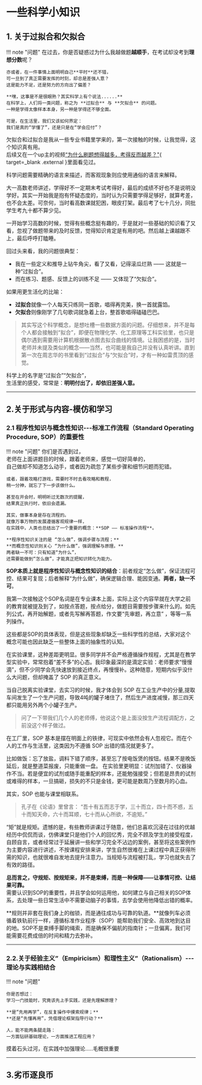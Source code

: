 # 一些科学小知识
## 1. 关于过拟合和欠拟合
!!! note "问题"
    在过去，你是否疑惑过为什么我越做题**越顺手**，在考试却没考到**理想分数**呢？
   
    亦或者，在一件事情上面明明自己**平时**还不错，  
    可一旦到了真正需要发挥的时刻，却总是差强人意？  
    这是能力不足，还是努力的方向出了偏差？  

    **嘿，这事是不是很眼熟？其实科学上有个说法......**  
    在科学上，人们将一类问题，称之为 **过拟合** 与 **欠拟合** 的问题。  
    一种是学得太像样本本身，另一种是学得还不够全面。

    可是，在生活里，我们又该如何界定：  
    我们是真的“学懂了”，还是只是在“学会应付”？ 

欠拟合和过拟合是我从一些专业书籍里学来的，第一次接触的时候，让我觉得，这个知识真有用。  
后续又在一个up主的视频[“为什么刷题想得越多，考得反而越差？"](https://www.bilibili.com/video/BV1D362YpEGL/?spm_id_from=333.1387.list.card_archive.click&vd_source=ff3b9980e34db4253b694278b0a5ad7b){ target=_blank .external }里面看见过。

科学问题需要精确的语言来描述，而客观现象则应使用通俗的语言来解释。

大一高数老师讲述，学得好不一定期末考试考得好，最后的成绩不好也不是说明没学好。其实一开始我是抱有怀疑态度的，当时认为只需要学得足够好，就算考差，也不会太差。可奈何，当时看高数课就犯困，眼皮打架。最后考了七十几分，同批学生考九十都不算少见。

一开始学习高数的时候，觉得有些概念挺有趣的，于是就对一些基础的知识看了又看，忽视了做题带来的及时反馈，觉得知识肯定是有用的吧。然后越上课越跟不上，最后呼呼打瞌睡。

回过头来看，我的问题很典型： 

* 我在一些定义和推导上钻牛角尖，看了又看，记得滚瓜烂熟 —— 这就是一种“过拟合”。  
* 而在练习、题感、反馈上的训练不足 —— 又体现了“欠拟合”。  

如果用更生活化的比喻：  

- **过拟合**就像一个人每天只练同一首歌，唱得再完美，换一首就露馅。  
- **欠拟合**则像刚学了几句歌词就急着上台，整首歌唱得磕磕巴巴。 

>其实写这个科学概念，是想吐槽一些数据方面的问题。仔细想来，并不是每个人都会接触到“拟合”，即便在物理化学、化工原理等工科实验里，也只是偶尔遇到需要用计算机根据散点图去拟合曲线的情境。让我困惑的是，当时老师并未提及类似的概念——当然，也可能是我自己并没有认真听讲。直到第一次在周志华的书里看到“过拟合”与“欠拟合”时，才有一种如雷贯顶的感觉。

科学上的名字是“过拟合”“欠拟合”，  
生活里的感受，常常是：**明明付出了，却依旧差强人意。**  

---

## 2.关于形式与内容-模仿和学习
### 2.1 程序性知识与概念性知识---标准工作流程（Standard Operating Procedure, SOP）的重要性
!!! note "问题"
    你们是否遇到过，  
    老师在上面讲题目的时候，跟着老师来，感觉一切好简单的，  
    自己做却不知道怎么动手，或者因为疏忽了某些步骤和细节问题而犯错。

    或者，跟着攻略打游戏，需要时不时去看攻略和教程，  
    稍一分神，就忘了下一步该做什么。  

    甚至在开会时，明明听过无数次的提醒，  
    结果真正执行时，依旧会遗漏。  

    其实，做事本身是存在流程的。  
    就像万事万物的发展遵循客观规律一样，  
    在实践中，人类也总结出了一个重要的概念：**SOP —— 标准操作流程**。 

    **程序性知识关注的是 “怎么做”，强调步骤与流程；**  
    **而概念性知识则关心 “为什么做”，强调理解与原理。**  
    两者缺一不可：只有知道“为什么”，   
    还需要能做到“怎么做”，才能真正把知识转化为能力。

**SOP本质上就是程序性知识与概念性知识的结合**：前者规定“怎么做”，保证流程可控、结果可复现；后者解释“为什么做”，确保逻辑合理、能因变通。**两者，缺一不可**。

我第一次接触这个SOP名词是在专业课本上面，实际上这个内容早就在大学之前的教育就被提及到了，如按点答题，按点给分，做题目需要按步骤来什么的。如先列公式，再开始解题，或者先写解再答题，作文要“先审题，再立意” ，等等一系列操作。

这些都是SOP的具体表现，但是这些现象却缺乏一些科学性的总结，大家对这个概念可能也因此缺乏一些整体上面的抽象性的认知。

在实验课里，这种差距更明显。很多同学并不会严格遵循操作规程，尤其是在教学型实验中，常常抱着“差不多”的心态。我印象最深的是滴定实验：老师要求“慢慢滴”，但不少同学会先快速放到接近终点，再慢慢补。这种随意，短期内似乎没什么大问题，但却掩盖了 SOP 的真正意义。  

当自己脱离实验课堂，去实习的时候，我才体会到 SOP 在工业生产中的分量,提取车间发生了一个生产问题，导致4吨的罐子堵住了，然后生产进度减慢，那三四天都只能用另外两个小罐子生产。

>问了一下带我们几个人的老师傅，他说这个是上面没按生产流程调配方，之前没这个样子做过。

在工厂里，SOP 基本是摆在明面上的铁律，可现实中依然会有人忽视它。而在个人的工作与生活里，这类因为不遵循 SOP 出错的情况就更多了。

比如做饭：忘了放盐，调料下错了顺序，甚至忘了按电饭煲的按钮。结果不是晚饭延后，就是整道菜报废，只能重做一盘。
在实验里更明显：试剂加错了、仪器操作不当。若是便宜的试剂或随手能重配的样本，还能勉强接受；但若是昂贵的试剂或难得的样本，一旦搞砸，损失的不只是金钱，更可能是数周乃至数月的心血。

其实，SOP 也能与课堂相联系。

>孔子在《论语》里曾言：
>“吾十有五而志于学，三十而立，四十而不惑，五十而知天命，六十而耳顺，七十而从心所欲，不逾矩。”

“矩”就是规矩。遗憾的是，有些教师讲课过于随意，他们总喜欢沉浸在过往的优越经历中侃侃而谈，仿佛课堂只是他们个人的回忆秀，完全不顾及学生的接受程度，自顾自言，或者经常过于延展讲一些和学习完全不沾边的案例，甚至将这些案例作为主要内容进行讲述，不按课程安排来讲，学生自然很难在上课过程中真正获得所需的知识，也就很难自发地去提升注意力。当规矩与流程被打乱，学习也就失去了有效的路径。

**总而言之，守规矩、按规矩来，并不是束缚，而是一种保障——让事情可控、让结果可靠。**  
需要认识到SOP的重要性，并且学会如何运用他，如何建立与自己相关的SOP体系，去处理一些日常生活中不需要动脑子的事情，去学会使用他降低出错的概率。

**规则并非套在我们身上的枷锁，而是通往成功与可靠的轨道。**就像列车必须循着铁轨前行一样，遵循标准作业程序（SOP）能帮助我们安全、高效地到达目的地。SOP不是束缚手脚的绳索，而是确保不偏航的指南针；一旦偏离，我们可能需要花费成倍的时间和精力去弥补。

---

### 2.2.关于经验主义”（Empiricism）和理性主义”（Rationalism）---理论与实践相结合

!!! note "问题"

    你是否想过：  
    学习一门技能时，究竟该先上手实践，还是先理解原理？

    **是“先用再学”，在反复操作中摸索规律；**  
    **还是“先懂再用”，凭借理论框架指导行动？**  

    人，能不能两条腿走路：  
    一方面钻研基础理论，一方面推进工程应用？  

摸着石头过河，在实践中加强理论.....毛概很重要




---
## 3.劣币逐良币